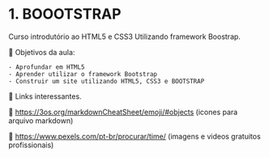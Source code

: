 # 1. BOOOTSTRAP
Curso introdutório ao HTML5 e CSS3 Utilizando framework Boostrap.

:dart: Objetivos da aula:

    - Aprofundar em HTML5
    - Aprender utilizar o framework Bootstrap
    - Construir um site utilizando HTML5, CSS3 e BOOTSTRAP


:pushpin: Links interessantes.

:large_orange_diamond: https://3os.org/markdownCheatSheet/emoji/#objects (icones para arquivo markdown)

:large_orange_diamond: https://www.pexels.com/pt-br/procurar/time/ (imagens e videos gratuitos profissionais)

